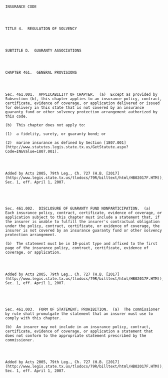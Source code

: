 ﻿
    
    
    	
    					
    
    
    INSURANCE CODE
    
      
    
    
    TITLE 4.  REGULATION OF SOLVENCY
    
      
    
    
    SUBTITLE D.  GUARANTY ASSOCIATIONS
    
      
    
    
    CHAPTER 461.  GENERAL PROVISIONS
    
      
    
    
    Sec. 461.001.  APPLICABILITY OF CHAPTER.  (a)  Except as provided by Subsection (b), this chapter applies to an insurance policy, contract, certificate, evidence of coverage, or application delivered or issued for delivery in this state that is not covered by an insurance guaranty fund or other solvency protection arrangement authorized by this code.
    
    (b)  This chapter does not apply to:
    
    (1)  a fidelity, surety, or guaranty bond; or
    
    (2)  marine insurance as defined by Section [1807.001](http://www.statutes.legis.state.tx.us/GetStatute.aspx?Code=IN&Value=1807.001).
    
    
    
    
    Added by Acts 2005, 79th Leg., Ch. 727 (H.B. [2017](http://www.legis.state.tx.us/tlodocs/79R/billtext/html/HB02017F.HTM)), Sec. 1, eff. April 1, 2007.
    
    
    
    
    
    Sec. 461.002.  DISCLOSURE OF GUARANTY FUND NONPARTICIPATION.  (a)  Each insurance policy, contract, certificate, evidence of coverage, or application subject to this chapter must include a statement that, if the insurer is unable to fulfill the insurer's contractual obligation under the policy, contract, certificate, or evidence of coverage, the insurer is not covered by an insurance guaranty fund or other solvency protection arrangement.
    
    (b)  The statement must be in 10-point type and affixed to the first page of the insurance policy, contract, certificate, evidence of coverage, or application.
    
    
    
    
    Added by Acts 2005, 79th Leg., Ch. 727 (H.B. [2017](http://www.legis.state.tx.us/tlodocs/79R/billtext/html/HB02017F.HTM)), Sec. 1, eff. April 1, 2007.
    
    
    
    
    
    Sec. 461.003.  FORM OF STATEMENT; PROHIBITION.  (a)  The commissioner by rule shall promulgate the statement that an insurer must use to comply with this chapter.
    
    (b)  An insurer may not include in an insurance policy, contract, certificate, evidence of coverage, or application a statement that does not conform to the appropriate statement prescribed by the commissioner.
    
    
    
    
    Added by Acts 2005, 79th Leg., Ch. 727 (H.B. [2017](http://www.legis.state.tx.us/tlodocs/79R/billtext/html/HB02017F.HTM)), Sec. 1, eff. April 1, 2007.
    
    
    
    
    				
